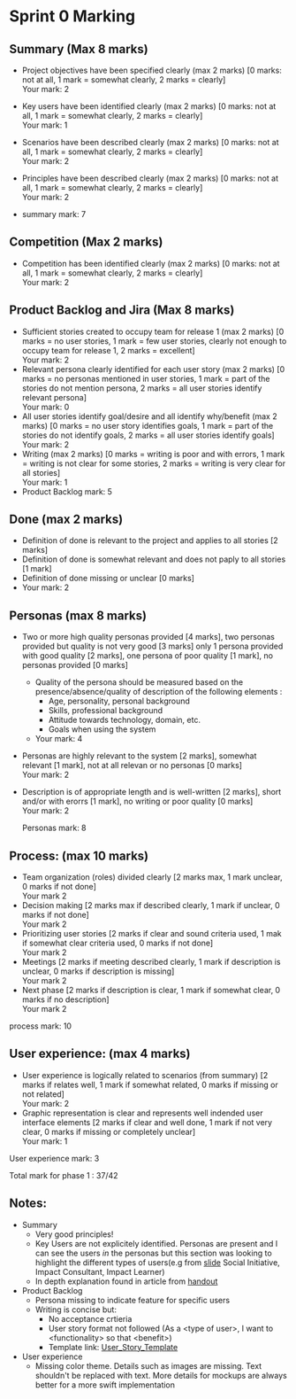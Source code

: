 # Sprint 0 Marking

## Summary (Max 8 marks)
  - Project objectives have been specified clearly (max 2 marks) [0 marks: not at all, 1 mark = somewhat clearly, 2 marks = clearly]  
    Your mark: 2
  - Key users have been identified clearly (max 2 marks) [0 marks: not at all, 1 mark = somewhat clearly, 2 marks = clearly]  
    Your mark: 1
  - Scenarios have been described clearly (max 2 marks) [0 marks: not at all, 1 mark = somewhat clearly, 2 marks = clearly]  
    Your mark: 2  
  - Principles have been described clearly (max 2 marks) [0 marks: not at all, 1 mark = somewhat clearly, 2 marks = clearly]  
    Your mark: 2
	
- summary mark: 7

	
## Competition (Max 2 marks)
  - Competition has been identified clearly (max 2 marks) [0 marks: not at all, 1 mark = somewhat clearly, 2 marks = clearly]  
    Your mark: 2


## Product Backlog and Jira (Max 8 marks) 
  - Sufficient stories created to occupy team for release 1 (max 2 marks) [0 marks = no user stories, 1 mark = few user stories, clearly not enough
   to occupy team for release 1, 2 marks = excellent]  
   Your mark: 2
  - Relevant persona clearly identified for each user story (max 2 marks) [0 marks = no personas mentioned in user stories, 1 mark = part of the stories
   do not mention persona, 2 marks = all user stories identify relevant persona]  
   Your mark: 0
  - All user stories identify goal/desire and all identify why/benefit (max 2 marks) [0 marks = no user story identifies goals, 1 mark = part of the stories
   do not identify goals, 2 marks = all user stories identify goals]  
   Your mark: 2
  - Writing (max 2 marks) [0 marks = writing is poor and with errors, 1 mark = writing is not clear for some stories, 2 marks = writing is very clear for all stories]  
   Your mark: 1
- Product Backlog mark: 5 

   
## Done (max 2 marks)
   - Definition of done is relevant to the project and applies to all stories [2 marks]
   - Definition of done is somewhat relevant and does not paply to all stories [1 mark]
   - Definition of done missing or unclear [0 marks]  
   - Your mark: 2
   
## Personas (max 8 marks)
 - Two or more high quality personas provided [4 marks], two personas provided but quality is not very good [3 marks]
   only 1 persona provided with good quality [2 marks], one persona of poor quality [1 mark], no personas provided [0 marks]  
	- Quality of the persona should be measured based on the presence/absence/quality of description of the following elements :  
	   - Age, personality, personal background  
	   - Skills, professional background  
	   - Attitude towards technology, domain, etc.  
	   - Goals when using the system  
	- Your mark: 4  
  - Personas are highly relevant to the system [2 marks], somewhat relevant [1 mark], not at all relevan or no personas [0 marks]  
    Your mark: 2
  - Description is of appropriate length and is well-written [2 marks], short and/or with erorrs [1 mark], no writing or poor quality [0 marks]  
    Your mark: 2  
	
	Personas mark: 8
	

## Process: (max 10 marks)
  - Team organization (roles) divided clearly [2 marks max, 1 mark unclear, 0 marks if not done]  
   Your mark 2
  - Decision making [2 marks max if described clearly, 1 mark if unclear, 0 marks if not done]  
   Your mark 2
  - Prioritizing user stories [2 marks if clear and sound criteria used, 1 mak if somewhat clear criteria used, 0 marks if not done]  
   Your mark 2 
  - Meetings [2 marks if meeting described clearly, 1 mark if description is unclear, 0 marks if description is missing]  
   Your mark 2
  - Next phase [2 marks if description is clear, 1 mark if somewhat clear, 0 marks if no description]  
   Your mark 2
   
   process mark: 10

   
## User experience: (max 4 marks)
   - User experience is logically related to scenarios (from summary) [2 marks if relates well, 1 mark if somewhat related,
   0 marks if missing or not related]  
   Your mark: 2
   - Graphic representation is clear and represents well indended user interface elements [2 marks if clear and well done, 1 mark if not very clear, 
   0 marks if missing or completely unclear]  
   Your mark: 1
   
   User experience mark: 3
   
   
Total mark for phase 1 : 37/42

## Notes:
- Summary
    - Very good principles!
    - Key Users are not explicitely identified. Personas are present and I can see the users _in_ the personas but this section was looking to highlight the different types of users(e.g from [slide](https://cmsweb.utsc.utoronto.ca/cscc01f20/project/U-Impactify.pdf#page=3) Social Initiative, Impact Consultant, Impact Learner)
    - In depth explanation found in article from [handout](https://articles.uie.com/short_form_creative_brief/)
- Product Backlog
  - Persona missing to indicate feature for specific users
  - Writing is concise but:
    - No acceptance crtieria
    - User story format not followed (As a \<type of user\>, I want to \<functionality\> so that \<benefit\>)
    - Template link: [User_Story_Template](https://cmsweb.utsc.utoronto.ca/cscc01f20/lectures/user-story-template.png)
- User experience
  - Missing color theme. Details such as images are missing. Text shouldn't be replaced with text. More details for mockups are always better for a more swift implementation